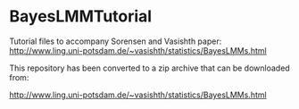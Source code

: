 # BayesLMMTutorial
Tutorial files to accompany Sorensen and Vasishth paper: http://www.ling.uni-potsdam.de/~vasishth/statistics/BayesLMMs.html

This repository has been converted to a zip archive that can be downloaded from:

http://www.ling.uni-potsdam.de/~vasishth/statistics/BayesLMMs.html
